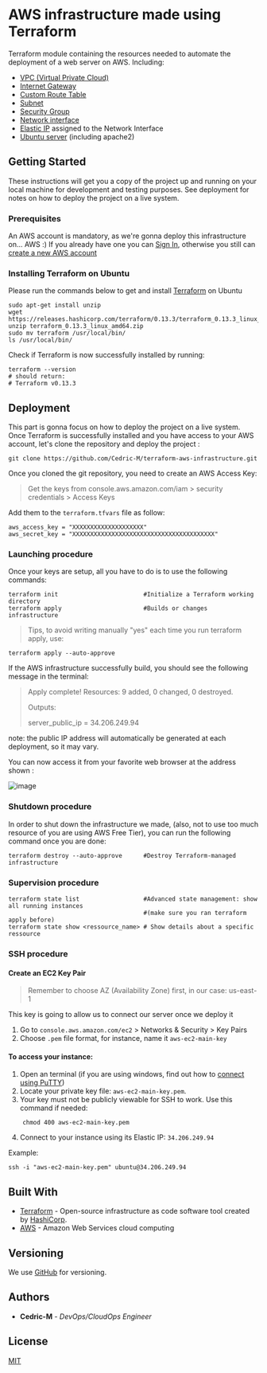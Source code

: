 # AWS infrastructure made using Terraform

Terraform module containing the resources needed to automate the deployment of a web server on AWS. Including:
 * [VPC (Virtual Private Cloud)](https://registry.terraform.io/providers/hashicorp/aws/latest/docs/resources/vpc) 
 * [Internet Gateway](https://registry.terraform.io/providers/hashicorp/aws/latest/docs/resources/internet_gateway)
 * [Custom Route Table](https://registry.terraform.io/providers/hashicorp/aws/latest/docs/resources/route_table)
 * [Subnet](https://registry.terraform.io/providers/hashicorp/aws/latest/docs/resources/subnet)
 * [Security Group](https://registry.terraform.io/providers/hashicorp/aws/latest/docs/resources/security_group)
 * [Network interface](https://registry.terraform.io/providers/hashicorp/aws/latest/docs/resources/network_interface)
 * [Elastic IP](https://registry.terraform.io/providers/hashicorp/aws/latest/docs/resources/eip) assigned to the Network Interface
 * [Ubuntu server](https://registry.terraform.io/providers/hashicorp/aws/latest/docs/resources/instance) (including apache2)

## Getting Started

These instructions will get you a copy of the project up and running on your local machine for development and testing purposes. See deployment for notes on how to deploy the project on a live system.

### Prerequisites

An AWS account is mandatory, as we're gonna deploy this infrastructure on... AWS :)  If you already have one you can [Sign In](https://console.aws.amazon.com/console/home), otherwise you still can [create a new AWS account](https://portal.aws.amazon.com/billing/signup#/start)

### Installing Terraform on Ubuntu

Please run the commands below to get and install [Terraform](https://www.terraform.io/downloads.html) on Ubuntu

```
sudo apt-get install unzip
wget https://releases.hashicorp.com/terraform/0.13.3/terraform_0.13.3_linux_amd64.zip
unzip terraform_0.13.3_linux_amd64.zip
sudo mv terraform /usr/local/bin/
ls /usr/local/bin/
```

Check if Terraform is now successfully installed by running:

```
terraform --version
# should return:
# Terraform v0.13.3
```

## Deployment

This part is gonna focus on how to deploy the project on a live system.
Once Terraform is successfully installed and you have access to your AWS account, let's clone the repository and deploy the project :


```
git clone https://github.com/Cedric-M/terraform-aws-infrastructure.git
```

Once you cloned the git repository, you need to create an AWS Access Key:

>Get the keys from console.aws.amazon.com/iam > security credentials > Access Keys

Add them to the `terraform.tfvars` file as follow:


```
aws_access_key = "XXXXXXXXXXXXXXXXXXXX"
aws_secret_key = "XXXXXXXXXXXXXXXXXXXXXXXXXXXXXXXXXXXXXXXX"
```

### Launching procedure

Once your keys are setup, all you have to do is to use the following commands:

```
terraform init                        #Initialize a Terraform working directory
terraform apply                       #Builds or changes infrastructure
```

> Tips, to avoid writing manually "yes" each time you run terraform apply, use:

```
terraform apply --auto-approve 
```

If the AWS infrastructure successfully build, you should see the following message in the terminal:

> Apply complete! Resources: 9 added, 0 changed, 0 destroyed.
>
> Outputs:
>
> server_public_ip = 34.206.249.94

note: the public IP address will automatically be generated at each deployment, so it may vary.

You can now access it from your favorite web browser at the address shown :

![image](https://user-images.githubusercontent.com/19567048/94994520-60ac3b00-0598-11eb-964c-9055b655d735.png)

### Shutdown procedure

In order to shut down the infrastructure we made, (also, not to use too much resource of you are using AWS Free Tier), you can run the following command once you are done:

```
terraform destroy --auto-approve      #Destroy Terraform-managed infrastructure
```

### Supervision procedure

```
terraform state list                  #Advanced state management: show all running instances  
                                      #(make sure you ran terraform apply before)
terraform state show <ressource_name> # Show details about a specific ressource

```

### SSH procedure

#### Create an EC2 Key Pair


> Remember to choose AZ (Availability Zone) first, in our case: us-east-1

This key is going to allow us to connect our server once we deploy it

1. Go to `console.aws.amazon.com/ec2` > Networks & Security > Key Pairs
2. Choose `.pem` file format, for instance, name it `aws-ec2-main-key` 


#### To access your instance:

1. Open an terminal (if you are using windows, find out how to [connect using PuTTY](https://docs.aws.amazon.com/AWSEC2/latest/UserGuide/putty.html?icmpid=docs_ec2_console))
2. Locate your private key file: `aws-ec2-main-key.pem`.
3. Your key must not be publicly viewable for SSH to work. Use this command if needed:
 
```
    chmod 400 aws-ec2-main-key.pem
```

4. Connect to your instance using its Elastic IP: `34.206.249.94`


Example:
    
```
ssh -i "aws-ec2-main-key.pem" ubuntu@34.206.249.94
```


## Built With

* [Terraform](https://www.terraform.io/) - Open-source infrastructure as code software tool created by [HashiCorp](https://www.hashicorp.com/).
* [AWS](https://aws.amazon.com/) - Amazon Web Services cloud computing 

## Versioning

We use [GitHub](https://github.com/Cedric-M/terraform-aws-infrastructure) for versioning.

## Authors

* **Cedric-M** - *DevOps/CloudOps Engineer*


## License
[MIT](https://choosealicense.com/licenses/mit/)